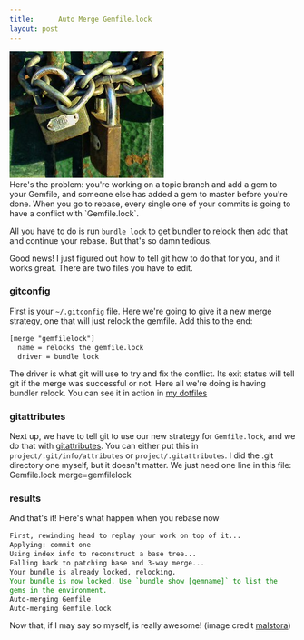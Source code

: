 ```yaml
---
title:      Auto Merge Gemfile.lock
layout: post
---
```


<div class="right image">
  <img src="/images/lock.jpg" />
</div>
Here's the problem: you're working on a topic branch and add a gem to your Gemfile, and someone else has added a gem to master before you're done. When you go to rebase, every single one of your commits is going to have a conflict with `Gemfile.lock`.

All you have to do is run `bundle lock` to get bundler to relock then add that and continue your rebase. But that's so damn tedious.

Good news! I just figured out how to tell git how to do that for you, and it works great. There are two files you have to edit.

### gitconfig

First is your `~/.gitconfig` file. Here we're going to give it a new merge strategy, one that will just relock the gemfile. Add this to the end:

    [merge "gemfilelock"]
      name = relocks the gemfile.lock
      driver = bundle lock

The driver is what git will use to try and fix the conflict. Its exit status will tell git if the merge was successful or not. Here all we're doing is having bundler relock. You can see it in action in [my dotfiles](http://github.com/will/dotfiles/commit/4ed4930c61df795b7fbc9732d3c6463164ebb43f)

### gitattributes

Next up, we have to tell git to use our new strategy for `Gemfile.lock`, and we do that with [gitattributes](http://www.kernel.org/pub/software/scm/git/docs/gitattributes.html). You can either put this in `project/.git/info/attributes` or `project/.gitattributes`. I did the .git directory one myself, but it doesn't matter. We just need one line in this file:
    Gemfile.lock merge=gemfilelock

### results

And that's it! Here's what happen when you rebase now

<pre><code>First, rewinding head to replay your work on top of it...
Applying: commit one
Using index info to reconstruct a base tree...
Falling back to patching base and 3-way merge...
Your bundle is already locked, relocking.
<span style="color: green;">Your bundle is now locked. Use `bundle show [gemname]` to list the gems in the environment.</span>
Auto-merging Gemfile
Auto-merging Gemfile.lock
</code></pre>

Now that, if I may say so myself, is really awesome! (image credit [malstora](http://www.flickr.com/photos/maistora/3237164755/))

